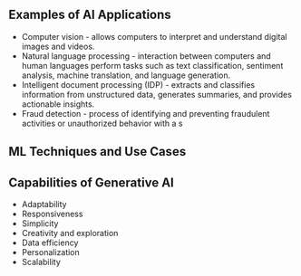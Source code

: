 ## Examples of AI Applications
- Computer vision - allows computers to interpret and understand digital images and videos.
- Natural language processing - interaction between computers and human languages
  perform tasks such as text classification, sentiment analysis, machine translation, and language generation.
- Intelligent document processing (IDP) - extracts and classifies information from unstructured data, generates summaries, and provides actionable insights.
- Fraud detection - process of identifying and preventing fraudulent activities or unauthorized behavior with a s

## ML Techniques and Use Cases

## Capabilities of Generative AI
- Adaptability
- Responsiveness
- Simplicity
- Creativity and exploration
- Data efficiency
- Personalization
- Scalability


